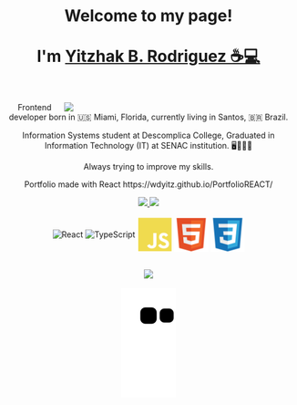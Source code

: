 <div>
  
  <h1 align="center">
   Welcome to my page!
  <br/><br/>
    I'm
    <a href="https://www.linkedin.com/in/yitzhak-ben-rodriguez-70797b208/">Yitzhak B. Rodriguez ☕💻</a>
    <br/><br/>
  </h1>

  <img src="https://raw.githubusercontent.com/MicaelliMedeiros/micaellimedeiros/master/image/computer-illustration.png" min-width="400px" max-width="400px" width="400px" align="right">
  
  <p align="center">
    Frontend developer born in 🇺🇸 Miami, Florida, currently living in Santos, 🇧🇷 Brazil.
  </p>
  
  <p align="center">
   Information Systems student at Descomplica College, Graduated in Information Technology (IT) at SENAC institution. 🖥️👩🏾‍💻
  </p>
  
  <p align="center">
    Always trying to improve my skills. <br/>
  </p>

  <p align="center">
    Portfolio made with React https://wdyitz.github.io/PortfolioREACT/
  </p>

  <div align="center">
  <a href="https://github.com/WDYitz">
    <img height="150em" src="https://github-readme-stats.vercel.app/api?username=WDYitz&count_private=true&include_all_commits=true&show_icons=true&theme=dracula&hide_border=false&show_owner=true"/>
    <img height="150em" src="https://github-readme-stats.vercel.app/api/top-langs/?username=WDYitz&theme=dracula&hide_border=false&&layout=compact"/>
  </a>
</div>
</div>



<div align="center" align="top"><br>
   <img align="center" alt="React" height="60" width="60" src="https://cdn.jsdelivr.net/gh/devicons/devicon/icons/react/react-original.svg" />
   <img align="center" alt="TypeScript" height="60" width="60" src="https://cdn.jsdelivr.net/gh/devicons/devicon/icons/typescript/typescript-original.svg" />
  <img align="center" alt="Js" height="60" width="60" src="https://raw.githubusercontent.com/devicons/devicon/master/icons/javascript/javascript-plain.svg">
  <img align="center" alt="HTML" height="60" width="60" src="https://raw.githubusercontent.com/devicons/devicon/master/icons/html5/html5-original.svg">
  <img align="center" alt="CSS" height="60" width="60" src="https://raw.githubusercontent.com/devicons/devicon/master/icons/css3/css3-original.svg">
</div>

<br>

<div align="center">
  
  <a href="https://www.linkedin.com/in/yitzhak-ben-rodriguez-70797b208/" target="_blank"><img src="https://img.shields.io/badge/-LinkedIn-%230077B5?style=for-the-badge&logo=linkedin&logoColor=white" target="_blank"></a> 
</div>

<div align="center">

  ![Snake animation](https://github.com/WDYitz/WDYitz/blob/output/github-contribution-grid-snake.svg)
  
</div>


